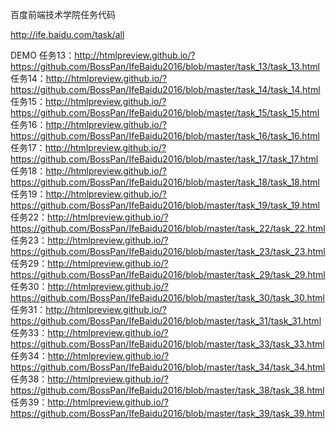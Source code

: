 百度前端技术学院任务代码

http://ife.baidu.com/task/all

DEMO
任务13：http://htmlpreview.github.io/?https://github.com/BossPan/IfeBaidu2016/blob/master/task_13/task_13.html
任务14：http://htmlpreview.github.io/?https://github.com/BossPan/IfeBaidu2016/blob/master/task_14/task_14.html
任务15：http://htmlpreview.github.io/?https://github.com/BossPan/IfeBaidu2016/blob/master/task_15/task_15.html
任务16：http://htmlpreview.github.io/?https://github.com/BossPan/IfeBaidu2016/blob/master/task_16/task_16.html
任务17：http://htmlpreview.github.io/?https://github.com/BossPan/IfeBaidu2016/blob/master/task_17/task_17.html
任务18：http://htmlpreview.github.io/?https://github.com/BossPan/IfeBaidu2016/blob/master/task_18/task_18.html
任务19：http://htmlpreview.github.io/?https://github.com/BossPan/IfeBaidu2016/blob/master/task_19/task_19.html
任务22：http://htmlpreview.github.io/?https://github.com/BossPan/IfeBaidu2016/blob/master/task_22/task_22.html
任务23：http://htmlpreview.github.io/?https://github.com/BossPan/IfeBaidu2016/blob/master/task_23/task_23.html
任务29：http://htmlpreview.github.io/?https://github.com/BossPan/IfeBaidu2016/blob/master/task_29/task_29.html
任务30：http://htmlpreview.github.io/?https://github.com/BossPan/IfeBaidu2016/blob/master/task_30/task_30.html
任务31：http://htmlpreview.github.io/?https://github.com/BossPan/IfeBaidu2016/blob/master/task_31/task_31.html
任务33：http://htmlpreview.github.io/?https://github.com/BossPan/IfeBaidu2016/blob/master/task_33/task_33.html
任务34：http://htmlpreview.github.io/?https://github.com/BossPan/IfeBaidu2016/blob/master/task_34/task_34.html
任务38：http://htmlpreview.github.io/?https://github.com/BossPan/IfeBaidu2016/blob/master/task_38/task_38.html
任务39：http://htmlpreview.github.io/?https://github.com/BossPan/IfeBaidu2016/blob/master/task_39/task_39.html
